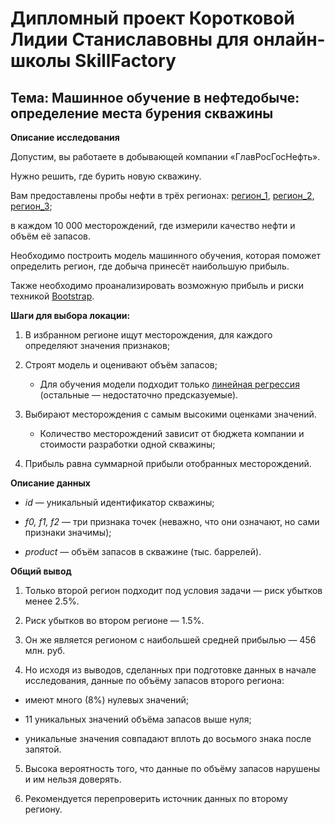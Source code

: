 # Дипломный проект Коротковой Лидии Станиславовны для онлайн-школы SkillFactory

## Тема: Машинное обучение в нефтедобыче: определение места бурения скважины

**Описание исследования**

Допустим, вы работаете в добывающей компании «ГлавРосГосНефть».

Нужно решить, где бурить новую скважину.

Вам предоставлены пробы нефти в трёх регионах: [регион_1](https://github.com/Lidiya-cutie/Diplom_SF/blob/master/geo_data_0.csv), [регион_2](https://github.com/Lidiya-cutie/Diplom_SF/blob/master/geo_data_1.csv), [регион_3](https://github.com/Lidiya-cutie/Diplom_SF/blob/master/geo_data_2.csv);

в каждом 10 000 месторождений, где измерили качество нефти и объём её запасов.

Необходимо построить модель машинного обучения, которая поможет определить регион, где добыча принесёт наибольшую прибыль.

Также необходимо проанализировать возможную прибыль и риски техникой [Bootstrap](https://habr.com/ru/companies/ods/articles/324402/).

**Шаги для выбора локации:**

1. В избранном регионе ищут месторождения, для каждого определяют значения признаков;

2. Строят модель и оценивают объём запасов;

   * Для обучения модели подходит только [линейная регрессия](https://github.com/Lidiya-cutie/Diplom_SF/blob/master/Linear%20regress_nums.ipynb) (остальные — недостаточно предсказуемые).

3. Выбирают месторождения с самым высокими оценками значений.

   * Количество месторождений зависит от бюджета компании и стоимости разработки одной скважины;

4. Прибыль равна суммарной прибыли отобранных месторождений.

**Описание данных**

* *id* — уникальный идентификатор скважины;

* *f0, f1, f2* — три признака точек (неважно, что они означают, но сами признаки значимы);

* *product* — объём запасов в скважине (тыс. баррелей).

**Общий вывод**

1. Только второй регион подходит под условия задачи — риск убытков менее 2.5%.

2. Риск убытков во втором регионе — 1.5%.

3. Он же является регионом с наибольшей средней прибылью — 456 млн. руб.

4. Но исходя из выводов, сделанных при подготовке данных в начале исследования,
данные по объёму запасов второго региона:

* имеют много (8%) нулевых значений;

* 11 уникальных значений объёма запасов выше нуля;

* уникальные значения совпадают вплоть до восьмого знака после запятой.

5. Высока вероятность того, что данные по объёму запасов нарушены и им нельзя доверять.

6. Рекомендуется перепроверить источник данных по второму региону.
